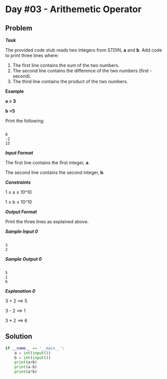 # Day #03 - Arithemetic Operator
## Problem

***Task***

The provided code stub reads two integers from STDIN, **a** and **b**. Add code to print three lines where:

1. The first line contains the sum of the two numbers.
2. The second line contains the difference of the two numbers (first - second).
3. The third line contains the product of the two numbers.
   
**Example**

**a = 3**

**b =5**

Print the following:
```

8
-2
15

```
***Input Format***

The first line contains the first integer, **a**.

The second line contains the second integer, **b**.

***Constraints***

1 ≤ a ≤ 10^10

1 ≤ b ≤ 10^10

***Output Format***

Print the three lines as explained above.

***Sample Input 0***
```

3
2

```
***Sample Output 0***
```

5
1
6

```
***Explanation 0***

3 + 2 ==> 5

3 - 2 ==> 1

3 * 2 ==> 6

## Solution
```py
if __name__ == '__main__':
    a = int(input())
    b = int(input())
    print(a+b)
    print(a-b)
    print(a*b)
```

